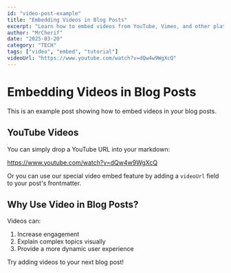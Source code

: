 ```yaml
---
id: "video-post-example"
title: "Embedding Videos in Blog Posts"
excerpt: "Learn how to embed videos from YouTube, Vimeo, and other platforms in your blog posts."
author: "MrCherif"
date: "2025-03-20"
category: "TECH"
tags: ["video", "embed", "tutorial"]
videoUrl: "https://www.youtube.com/watch?v=dQw4w9WgXcQ"
---
```


# Embedding Videos in Blog Posts

This is an example post showing how to embed videos in your blog posts.

## YouTube Videos

You can simply drop a YouTube URL into your markdown:

https://www.youtube.com/watch?v=dQw4w9WgXcQ

Or you can use our special video embed feature by adding a `videoUrl` field to your post's frontmatter.

## Why Use Video in Blog Posts?

Videos can:

1. Increase engagement
2. Explain complex topics visually
3. Provide a more dynamic user experience

Try adding videos to your next blog post!
